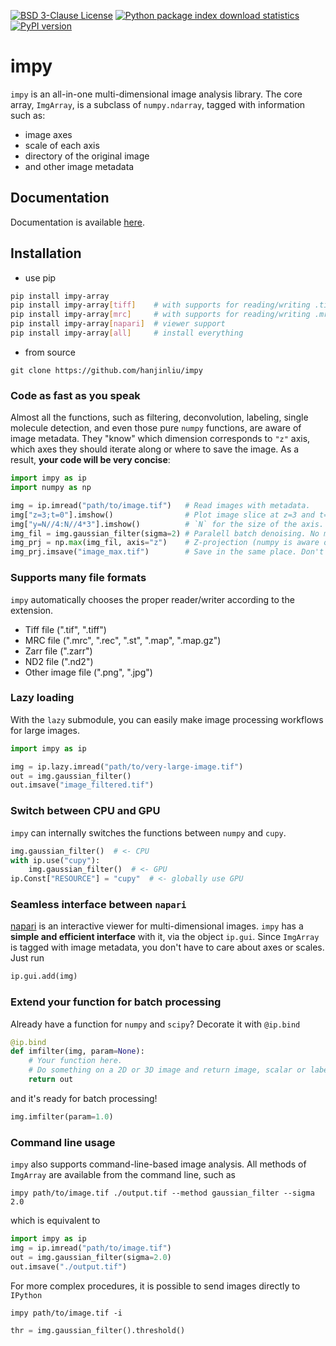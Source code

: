 [![BSD 3-Clause License](https://img.shields.io/pypi/l/impy-array.svg?color=green)](https://github.com/hanjinliu/impy/blob/main/LICENSE)
[![Python package index download statistics](https://img.shields.io/pypi/dm/impy-array.svg)](https://pypistats.org/packages/impy-array)
[![PyPI version](https://badge.fury.io/py/impy-array.svg)](https://badge.fury.io/py/impy-array)

# impy

`impy` is an all-in-one multi-dimensional image analysis library. The core array,
`ImgArray`, is a subclass of `numpy.ndarray`, tagged with information such as:

- image axes
- scale of each axis
- directory of the original image
- and other image metadata

## Documentation

Documentation is available [here](https://hanjinliu.github.io/impy/).

## Installation

- use pip

``` sh
pip install impy-array
pip install impy-array[tiff]    # with supports for reading/writing .tif files
pip install impy-array[mrc]     # with supports for reading/writing .mrc files
pip install impy-array[napari]  # viewer support
pip install impy-array[all]     # install everything
```

- from source

```
git clone https://github.com/hanjinliu/impy
```

### Code as fast as you speak

Almost all the functions, such as filtering, deconvolution, labeling, single molecule
detection, and even those pure `numpy` functions, are aware of image metadata. They
"know" which dimension corresponds to `"z"` axis, which axes they should iterate along
or where to save the image. As a result, **your code will be very concise**:

```python
import impy as ip
import numpy as np

img = ip.imread("path/to/image.tif")   # Read images with metadata.
img["z=3;t=0"].imshow()                # Plot image slice at z=3 and t=0.
img["y=N//4:N//4*3"].imshow()          # `N` for the size of the axis.
img_fil = img.gaussian_filter(sigma=2) # Paralell batch denoising. No more for loop!
img_prj = np.max(img_fil, axis="z")    # Z-projection (numpy is aware of image axes!).
img_prj.imsave("image_max.tif")        # Save in the same place. Don't spend time on searching for the directory!
```

### Supports many file formats

`impy` automatically chooses the proper reader/writer according to the extension.

- Tiff file (".tif", ".tiff")
- MRC file (".mrc", ".rec", ".st", ".map", ".map.gz")
- Zarr file (".zarr")
- ND2 file (".nd2")
- Other image file (".png", ".jpg")

### Lazy loading

With the `lazy` submodule, you can easily make image processing workflows for large
images.

```python
import impy as ip

img = ip.lazy.imread("path/to/very-large-image.tif")
out = img.gaussian_filter()
out.imsave("image_filtered.tif")
```

### Switch between CPU and GPU

`impy` can internally switches the functions between `numpy` and `cupy`.

```python
img.gaussian_filter()  # <- CPU
with ip.use("cupy"):
    img.gaussian_filter()  # <- GPU
ip.Const["RESOURCE"] = "cupy"  # <- globally use GPU
```

### Seamless interface between `napari`

[napari](https://github.com/napari/napari) is an interactive viewer for multi-dimensional
images. `impy` has a **simple and efficient interface** with it, via the object `ip.gui`.
Since `ImgArray` is tagged with image metadata, you don't have to care about axes or
scales. Just run

```python
ip.gui.add(img)
```

### Extend your function for batch processing

Already have a function for `numpy` and `scipy`? Decorate it with `@ip.bind`

```python
@ip.bind
def imfilter(img, param=None):
    # Your function here.
    # Do something on a 2D or 3D image and return image, scalar or labels
    return out
```

and it's ready for batch processing!

```python
img.imfilter(param=1.0)
```

### Command line usage

`impy` also supports command-line-based image analysis. All methods of `ImgArray` are
available from the command line, such as

```shell
impy path/to/image.tif ./output.tif --method gaussian_filter --sigma 2.0
```

which is equivalent to

```python
import impy as ip
img = ip.imread("path/to/image.tif")
out = img.gaussian_filter(sigma=2.0)
out.imsave("./output.tif")
```

For more complex procedures, it is possible to send images directly to `IPython`

```
impy path/to/image.tif -i
```

```python
thr = img.gaussian_filter().threshold()
```
